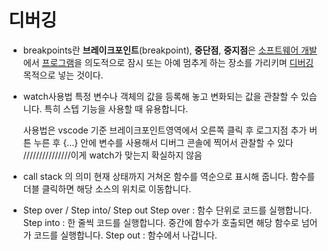 # 디버깅

  
-   breakpoints란
	**브레이크포인트**(breakpoint), **중단점**, **중지점**은 [소프트웨어 개발](https://ko.wikipedia.org/wiki/%EC%86%8C%ED%94%84%ED%8A%B8%EC%9B%A8%EC%96%B4_%EA%B0%9C%EB%B0%9C "소프트웨어 개발")에서 [프로그램](https://ko.wikipedia.org/wiki/%EC%BB%B4%ED%93%A8%ED%84%B0_%ED%94%84%EB%A1%9C%EA%B7%B8%EB%9E%A8 "컴퓨터 프로그램")을 의도적으로 잠시 또는 아예 멈추게 하는 장소를 가리키며 [디버깅](https://ko.wikipedia.org/wiki/%EB%94%94%EB%B2%84%EA%B7%B8 "디버그") 목적으로 넣는 것이다.
-   watch사용법
	특정 변수나 객체의 값을 등록해 놓고 변화되는 값을 관찰할 수 있습니다. 특히 스텝 기능을 사용할 때 유용합니다.
	
	사용법은 vscode 기준 브레이크포인트영역에서 오른쪽 클릭 후 로그지점 추가 버튼 누른 후 {...} 안에 변수를 사용해서 디버그 콘솔에 찍어서 관찰할 수 있다         ///////////////이게 watch가 맞는지 확실하지 않음 
	
-   call stack 의 의미
	현재 상태까지 거쳐온 함수를 역순으로 표시해 줍니다. 함수를 더블 클릭하면 해당 소스의 위치로 이동합니다.
-   Step over / Step into/ Step out
Step over :  함수 단위로 코드를 실행합니다.
Step into : 한 줄씩 코드를 실행합니다. 중간에 함수가 호출되면 해당 함수로 넘어가 코드를 실행합니다.
Step out : 함수에서 나갑니다.